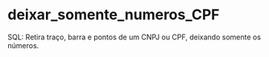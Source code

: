 # deixar_somente_numeros_CPF
SQL: Retira traço, barra e pontos de um CNPJ ou CPF, deixando somente os números. 
